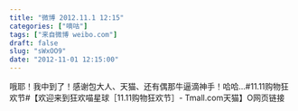 ```yaml
---
title: "微博 2012.11.1 12:15"
categories: ["嘀咕"]
tags: ["来自微博 weibo.com"]
draft: false
slug: "sWxOO9"
date: "2012-11-01 12:15:00"
---
```


<p>哦耶！我中到了！感谢包大人、天猫、还有偶那牛逼滴神手！哈哈…#11.11购物狂欢节#【欢迎来到狂欢喵星球［11.11购物狂欢节］- Tmall.com天猫】O网页链接 ​​​​</p>
